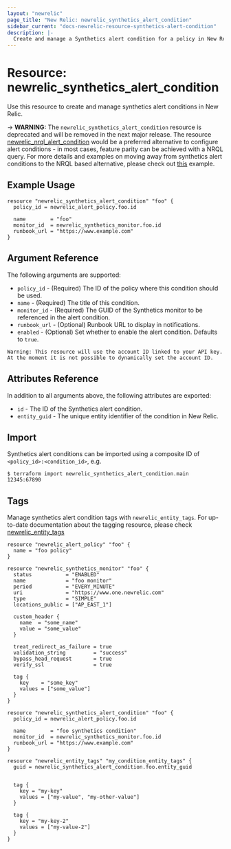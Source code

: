 ```yaml
---
layout: "newrelic"
page_title: "New Relic: newrelic_synthetics_alert_condition"
sidebar_current: "docs-newrelic-resource-synthetics-alert-condition"
description: |-
  Create and manage a Synthetics alert condition for a policy in New Relic.
---
```


# Resource: newrelic\_synthetics\_alert\_condition

Use this resource to create and manage synthetics alert conditions in New Relic.

-> **WARNING:** The `newrelic_synthetics_alert_condition` resource is deprecated and will be removed in the next major release. The resource [newrelic_nrql_alert_condition](nrql_alert_condition.html) would be a preferred alternative to configure alert conditions - in most cases, feature parity can be achieved with a NRQL query. For more details and examples on moving away from synthetics alert conditions to the NRQL based alternative, please check out [this](https://registry.terraform.io/providers/newrelic/newrelic/latest/docs/guides/migration_guide_alert_conditions#migrating-from-synthetics-alert-conditions-to-nrql-alert-conditions) example.

## Example Usage

```hcl
resource "newrelic_synthetics_alert_condition" "foo" {
  policy_id = newrelic_alert_policy.foo.id

  name        = "foo"
  monitor_id  = newrelic_synthetics_monitor.foo.id
  runbook_url = "https://www.example.com"
}
```

## Argument Reference

The following arguments are supported:

  * `policy_id` - (Required) The ID of the policy where this condition should be used.
  * `name` - (Required) The title of this condition.
  * `monitor_id` - (Required) The GUID of the Synthetics monitor to be referenced in the alert condition.
  * `runbook_url` - (Optional) Runbook URL to display in notifications.
  * `enabled` - (Optional) Set whether to enable the alert condition. Defaults to `true`.

```
Warning: This resource will use the account ID linked to your API key. At the moment it is not possible to dynamically set the account ID.
```

## Attributes Reference

In addition to all arguments above, the following attributes are exported:

  * `id` - The ID of the Synthetics alert condition.
  * `entity_guid` - The unique entity identifier of the condition in New Relic.


## Import

Synthetics alert conditions can be imported using a composite ID of `<policy_id>:<condition_id>`, e.g.

```
$ terraform import newrelic_synthetics_alert_condition.main 12345:67890
```

## Tags

Manage synthetics alert condition tags with `newrelic_entity_tags`. For up-to-date documentation about the tagging resource, please check [newrelic_entity_tags](entity_tags.html#example-usage)

```hcl
resource "newrelic_alert_policy" "foo" {
  name = "foo policy"
}

resource "newrelic_synthetics_monitor" "foo" {
  status           = "ENABLED"
  name             = "foo monitor"
  period           = "EVERY_MINUTE"
  uri              = "https://www.one.newrelic.com"
  type             = "SIMPLE"
  locations_public = ["AP_EAST_1"]

  custom_header {
    name  = "some_name"
    value = "some_value"
  }

  treat_redirect_as_failure = true
  validation_string         = "success"
  bypass_head_request       = true
  verify_ssl                = true

  tag {
    key    = "some_key"
    values = ["some_value"]
  }
}

resource "newrelic_synthetics_alert_condition" "foo" {
  policy_id = newrelic_alert_policy.foo.id

  name        = "foo synthetics condition"
  monitor_id  = newrelic_synthetics_monitor.foo.id
  runbook_url = "https://www.example.com"
}

resource "newrelic_entity_tags" "my_condition_entity_tags" {
  guid = newrelic_synthetics_alert_condition.foo.entity_guid


  tag {
    key = "my-key"
    values = ["my-value", "my-other-value"]
  }

  tag {
    key = "my-key-2"
    values = ["my-value-2"]
  }
}
```
